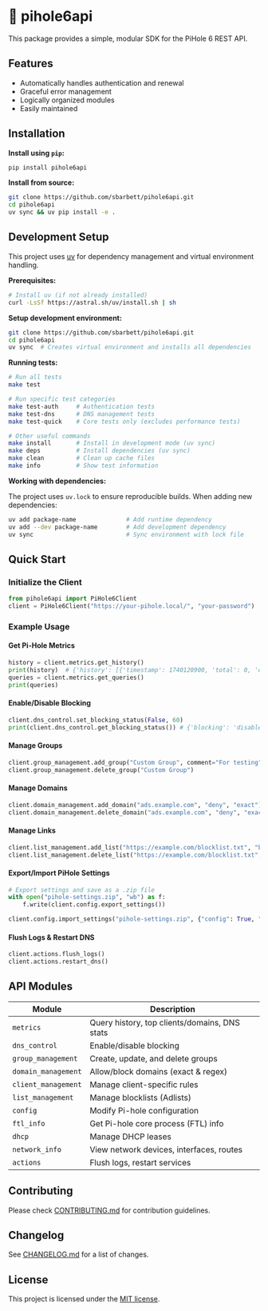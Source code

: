 # 🍓 pihole6api

This package provides a simple, modular SDK for the PiHole 6 REST API.

## Features

* Automatically handles authentication and renewal
* Graceful error management
* Logically organized modules
* Easily maintained

## Installation

**Install using `pip`:**

```bash
pip install pihole6api
```

**Install from source:**

```bash
git clone https://github.com/sbarbett/pihole6api.git
cd pihole6api
uv sync && uv pip install -e .
```

## Development Setup

This project uses [uv](https://docs.astral.sh/uv/) for dependency management and virtual environment handling.

**Prerequisites:**

```bash
# Install uv (if not already installed)
curl -LsSf https://astral.sh/uv/install.sh | sh
```

**Setup development environment:**

```bash
git clone https://github.com/sbarbett/pihole6api.git
cd pihole6api
uv sync  # Creates virtual environment and installs all dependencies
```

**Running tests:**

```bash
# Run all tests
make test

# Run specific test categories
make test-auth     # Authentication tests
make test-dns      # DNS management tests
make test-quick    # Core tests only (excludes performance tests)

# Other useful commands
make install       # Install in development mode (uv sync)
make deps          # Install dependencies (uv sync)
make clean         # Clean up cache files
make info          # Show test information
```

**Working with dependencies:**

The project uses `uv.lock` to ensure reproducible builds. When adding new dependencies:

```bash
uv add package-name              # Add runtime dependency
uv add --dev package-name        # Add development dependency
uv sync                          # Sync environment with lock file
```

## Quick Start

### Initialize the Client

```python
from pihole6api import PiHole6Client
client = PiHole6Client("https://your-pihole.local/", "your-password")
```

### Example Usage

#### Get Pi-Hole Metrics

```python
history = client.metrics.get_history()
print(history)  # {'history': [{'timestamp': 1740120900, 'total': 0, 'cached': 0 ...}]}
queries = client.metrics.get_queries()
print(queries)
```

#### Enable/Disable Blocking

```python
client.dns_control.set_blocking_status(False, 60)
print(client.dns_control.get_blocking_status()) # {'blocking': 'disabled', 'timer': 60 ...}
```

#### Manage Groups

```python
client.group_management.add_group("Custom Group", comment="For testing")
client.group_management.delete_group("Custom Group")
```

#### Manage Domains

```python
client.domain_management.add_domain("ads.example.com", "deny", "exact")
client.domain_management.delete_domain("ads.example.com", "deny", "exact")
```

#### Manage Links

```python
client.list_management.add_list("https://example.com/blocklist.txt", "block")
client.list_management.delete_list("https://example.com/blocklist.txt", "block")
```

#### Export/Import PiHole Settings

```python
# Export settings and save as a .zip file
with open("pihole-settings.zip", "wb") as f:
    f.write(client.config.export_settings())

client.config.import_settings("pihole-settings.zip", {"config": True, "gravity": {"group": True}})
```

#### Flush Logs & Restart DNS

```python
client.actions.flush_logs()
client.actions.restart_dns()
```

## API Modules

| Module                | Description |
|----------------------|-------------|
| `metrics`           | Query history, top clients/domains, DNS stats |
| `dns_control`       | Enable/disable blocking |
| `group_management`  | Create, update, and delete groups |
| `domain_management` | Allow/block domains (exact & regex) |
| `client_management` | Manage client-specific rules |
| `list_management`   | Manage blocklists (Adlists) |
| `config`            | Modify Pi-hole configuration |
| `ftl_info`          | Get Pi-hole core process (FTL) info |
| `dhcp`              | Manage DHCP leases |
| `network_info`      | View network devices, interfaces, routes |
| `actions`           | Flush logs, restart services |

## Contributing

Please check [CONTRIBUTING.md](CONTRIBUTING.md) for contribution guidelines.

## Changelog

See [CHANGELOG.md](CHANGELOG.md) for a list of changes.

## License

This project is licensed under the [MIT license](LICENSE).
